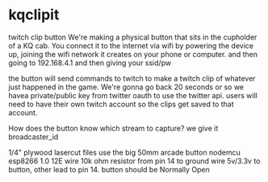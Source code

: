# kqclipit
twitch clip button
We're making a physical button that sits in the cupholder of a KQ cab. 
You connect it to the internet via wifi by powering the device up, joining the wifi network it creates on your phone or computer.
and then going to 192.168.4.1 and then giving your ssid/pw

the button will send commands to twitch to make a twitch clip of whatever just happened in the game. We're gonna go back 20 seconds or so
we havea  private/public key from twitter oauth to use the twitter api. users will need to have their own twitch account so the clips get saved to that account. 

How does the button know which stream to capture? we give it broadcaster_id


1/4" plywood lasercut files
use the big 50mm arcade button
nodemcu esp8266 1.0 12E
wire 10k ohm resistor from pin 14 to ground
wire 5v/3.3v to button, other lead to pin 14.
button should be Normally Open
